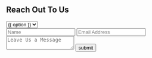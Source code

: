 <div class = 'fluid flex'><h2>Reach Out To Us</h2>
  <div class = 'form-widget flex'>
    <div id = 'notification'></div>
    <form method = 'POST' action = 'https://formspree.io/{{site.email}}' id = 'contact-form' class = 'contain'>
      <div class = 'funga'>
        <select name='Subject' id='Subject' class='select subject' placeholder='' required>
        {% for option in site.data.options %}
          <option value = '{{option}}'>{{ option }}</option>
        {% endfor %}
      </select>
      </div>
      <input type = 'text' name = 'Name' placeholder = 'Name' required class = 'input-field'>
      <input type = 'email' name = 'Email' placeholder = 'Email Address' required class = 'input-field'>
      <textarea placeholder = 'Leave Us a Message' name = 'Message' class = 'input-field'></textarea>
      <input type = 'submit' value = 'submit'>
    </form>
  </div>
</div>
